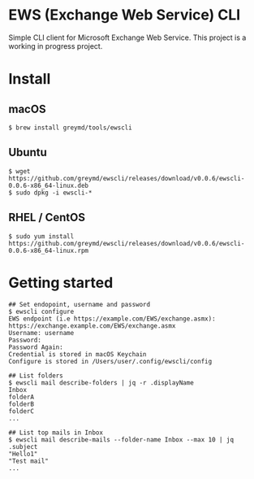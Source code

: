 # EWS (Exchange Web Service) CLI

Simple CLI client for Microsoft Exchange Web Service.
This project is a working in progress project.

# Install

## macOS

```
$ brew install greymd/tools/ewscli
```

## Ubuntu

```
$ wget https://github.com/greymd/ewscli/releases/download/v0.0.6/ewscli-0.0.6-x86_64-linux.deb
$ sudo dpkg -i ewscli-*
```

## RHEL / CentOS

```
$ sudo yum install https://github.com/greymd/ewscli/releases/download/v0.0.6/ewscli-0.0.6-x86_64-linux.rpm
```

# Getting started

```
## Set endopoint, username and password
$ ewscli configure
EWS endpoint (i.e https://example.com/EWS/exchange.asmx): https://exchange.example.com/EWS/exchange.asmx
Username: username
Password:
Password Again:
Credential is stored in macOS Keychain
Configure is stored in /Users/user/.config/ewscli/config

## List folders
$ ewscli mail describe-folders | jq -r .displayName
Inbox
folderA
folderB
folderC
...

## List top mails in Inbox
$ ewscli mail describe-mails --folder-name Inbox --max 10 | jq .subject
"Hello1"
"Test mail"
...
```
